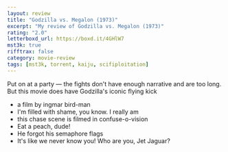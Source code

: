 ```yaml
---
layout: review
title: "Godzilla vs. Megalon (1973)"
excerpt: "My review of Godzilla vs. Megalon (1973)"
rating: "2.0"
letterboxd_url: https://boxd.it/4GHlW7
mst3k: true
rifftrax: false
category: movie-review
tags: [mst3k, torrent, kaiju, scifiploitation]
---
```


Put on at a party — the fights don't have enough narrative and are too long. But this movie does have Godzilla's iconic flying kick

- a film by ingmar bird-man
- I'm filled with shame, you know. I really am
- this chase scene is filmed in confuse-o-vision
- Eat a peach, dude!
- He forgot his semaphore flags
- It's like we never know you! Who are you, Jet Jaguar?
